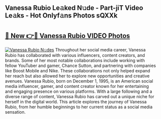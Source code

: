 ## Vanessa Rubio Le𝚊ked N𝚞de - Part-jiT Video Le𝚊ks - Hot Onlyf𝚊ns Photos sQXXk

# <h2><a href="http://ac29235.deff.icu/?id=Vanessa+Rubio">🔗 New 👉🔴 Vanessa Rubio VIDEO Photos</a></h2>

[![Vanessa Rubio N𝚞des](https://i.imgur.com/rIISA9y.gif)](http://ac29235.deff.icu/?id=Vanessa+Rubio)
Throughout her social media career, Vanessa Rubio has collaborated with various influencers, content creators, and brands. Some of her most notable collaborations include working with fellow YouTuber and gamer, Chance Sutton, and partnering with companies like Boost Mobile and Nike. These collaborations not only helped expand her reach but also allowed her to explore new opportunities and creative avenues. Vanessa Rubio, born on December 1, 1995, is an American social media influencer, gamer, and content creator known for her entertaining and engaging presence on various platforms. With a large following and a diverse range of content, Vanessa Rubio has carved out a unique niche for herself in the digital world. This article explores the journey of Vanessa Rubio, from her humble beginnings to her current status as a social media sensation.
